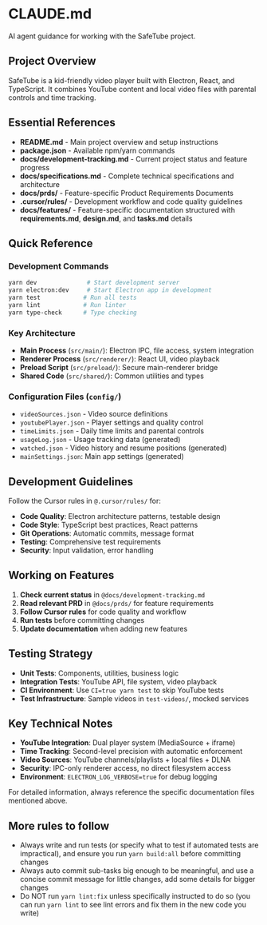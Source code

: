 # CLAUDE.md

AI agent guidance for working with the SafeTube project.

## Project Overview

SafeTube is a kid-friendly video player built with Electron, React, and TypeScript. It combines YouTube content and local video files with parental controls and time tracking.

## Essential References

- **README.md** - Main project overview and setup instructions
- **package.json** - Available npm/yarn commands
- **docs/development-tracking.md** - Current project status and feature progress
- **docs/specifications.md** - Complete technical specifications and architecture
- **docs/prds/** - Feature-specific Product Requirements Documents
- **.cursor/rules/** - Development workflow and code quality guidelines
- **docs/features/** - Feature-specific documentation structured with **requirements.md**, **design.md**, and **tasks.md** details

## Quick Reference

### Development Commands
```bash
yarn dev              # Start development server
yarn electron:dev     # Start Electron app in development
yarn test            # Run all tests
yarn lint            # Run linter
yarn type-check      # Type checking
```

### Key Architecture
- **Main Process** (`src/main/`): Electron IPC, file access, system integration
- **Renderer Process** (`src/renderer/`): React UI, video playback
- **Preload Script** (`src/preload/`): Secure main-renderer bridge
- **Shared Code** (`src/shared/`): Common utilities and types

### Configuration Files (`config/`)
- `videoSources.json` - Video source definitions
- `youtubePlayer.json` - Player settings and quality control
- `timeLimits.json` - Daily time limits and parental controls
- `usageLog.json` - Usage tracking data (generated)
- `watched.json` - Video history and resume positions (generated)
- `mainSettings.json`: Main app settings (generated)

## Development Guidelines

Follow the Cursor rules in `@.cursor/rules/` for:
- **Code Quality**: Electron architecture patterns, testable design
- **Code Style**: TypeScript best practices, React patterns
- **Git Operations**: Automatic commits, message format
- **Testing**: Comprehensive test requirements
- **Security**: Input validation, error handling

## Working on Features

1. **Check current status** in `@docs/development-tracking.md`
2. **Read relevant PRD** in `@docs/prds/` for feature requirements
3. **Follow Cursor rules** for code quality and workflow
4. **Run tests** before committing changes
5. **Update documentation** when adding new features

## Testing Strategy

- **Unit Tests**: Components, utilities, business logic
- **Integration Tests**: YouTube API, file system, video playback
- **CI Environment**: Use `CI=true yarn test` to skip YouTube tests
- **Test Infrastructure**: Sample videos in `test-videos/`, mocked services

## Key Technical Notes

- **YouTube Integration**: Dual player system (MediaSource + iframe)
- **Time Tracking**: Second-level precision with automatic enforcement
- **Video Sources**: YouTube channels/playlists + local files + DLNA
- **Security**: IPC-only renderer access, no direct filesystem access
- **Environment**: `ELECTRON_LOG_VERBOSE=true` for debug logging

For detailed information, always reference the specific documentation files mentioned above.

## More rules to follow

- Always write and run tests (or specify what to test if automated tests are impractical), and ensure you run `yarn build:all` before committing changes
- Always auto commit sub-tasks big enough to be meaningful, and use a concise commit message for little changes, add some details for bigger changes
- Do NOT run `yarn lint:fix` unless specifically instructed to do so (you can run `yarn lint` to see lint errors and fix them in the new code you write)